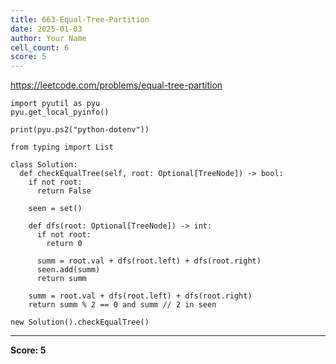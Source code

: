 ```yaml
---
title: 663-Equal-Tree-Partition
date: 2025-01-03
author: Your Name
cell_count: 6
score: 5
---
```


https://leetcode.com/problems/equal-tree-partition


```
import pyutil as pyu
pyu.get_local_pyinfo()
```


```
print(pyu.ps2("python-dotenv"))
```


```
from typing import List
```


```
class Solution:
  def checkEqualTree(self, root: Optional[TreeNode]) -> bool:
    if not root:
      return False

    seen = set()

    def dfs(root: Optional[TreeNode]) -> int:
      if not root:
        return 0

      summ = root.val + dfs(root.left) + dfs(root.right)
      seen.add(summ)
      return summ

    summ = root.val + dfs(root.left) + dfs(root.right)
    return summ % 2 == 0 and summ // 2 in seen
```


```
new Solution().checkEqualTree()
```


---
**Score: 5**